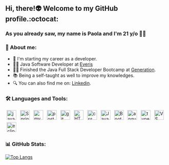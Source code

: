 ## Hi, there!:alien: Welcome to my GitHub profile.:octocat:

### As you already saw, my name is Paola and I'm 21 y/o 🙆‍♀️
### 🌙 About me:
- 👣 I'm starting my career as a developer.
- 👩‍💻 Java Software Developer at [Everis](https://www.everis.com/brazil/pt-br/home-br)
- 👩‍💻 Finished the Java Full Stack Developer Bootcamp at [Generation](https://brazil.generation.org).
- :books: Being a self-taught as well to improve my knowledges.  
- 🔍 You can also find me on: [Linkedin](https://www.linkedin.com/in/ofpaola).

### 🛠 Languages and Tools:
<p>
<img src="https://i.imgur.com/dssnn3q.png" alt="java" height="30" style="vertical-align:top; margin:4px">
<img src="https://i.imgur.com/LTUQ1Yx.png" alt="SpringBoot" height="30" style="vertical-align:top; margin:4px">
<img src="https://i.imgur.com/DxAUWqN.png" alt="mysql" height="30" style="vertical-align:top; margin:4px">
<img src="https://i.imgur.com/WdbrGwR.png" alt="postman" height="30" style="vertical-align:top; margin:4px">
<img src="https://i.imgur.com/U7l8st3.png" alt="git" height="30" style="vertical-align:top; margin:4px">
<img src="https://i.imgur.com/XOCU8S0.png" alt="HTML5" height="30" style="vertical-align:top; margin:4px">
<img src="https://i.imgur.com/oC6oyqi.png" alt="css" height="30" style="vertical-align:top; margin:4px">
<img src="https://i.imgur.com/IM1G26Q.png" alt="Javascript" height="30" style="vertical-align:top; margin:4px">
<img src="https://i.imgur.com/VCpg65t.png" alt="BootStrap" height="30" style="vertical-align:top; margin:4px">
<img src="https://i.imgur.com/WjsIY40.png" alt="angular" height="30" style="vertical-align:top; margin:4px">
<img src="https://i.imgur.com/OGNL0qU.png" alt="typescript" height="30" style="vertical-align:top; margin:4px">
<img src="https://i.imgur.com/hzOzKwj.png" alt="VS Code" height="30" style="vertical-align:top; margin:4px">
<img src="https://i.imgur.com/CDyL4V9.png" alt="eclipse" height="30" style="vertical-align:top; margin:4px">
</p>

### 📊 GitHub Stats:

[![Top Langs](https://github-readme-stats.vercel.app/api/top-langs/?username=ofpaola&layout=compact&theme=tokyonight)](https://github.com/ofpaola/github-readme-stats)
